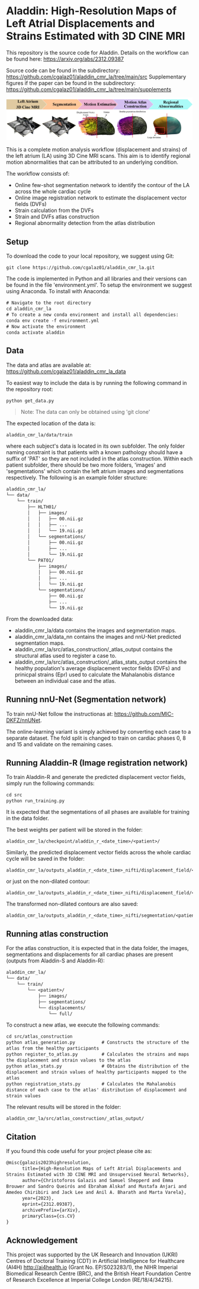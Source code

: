 # Aladdin: High-Resolution Maps of Left Atrial Displacements and Strains Estimated with 3D CINE MRI

This repository is the source code for Aladdin. Details on the workflow can be found here: https://arxiv.org/abs/2312.09387

Source code can be found in the subdirectory: https://github.com/cgalaz01/aladdin_cmr_la/tree/main/src
Supplementary figures if the paper can be found in the subdirectory: https://github.com/cgalaz01/aladdin_cmr_la/tree/main/supplements

![workflow](supplements/la_workflow.jpg "Workflow overview of Aladdin")

This is a complete motion analysis workflow (displacement and strains) of the left atrium (LA) using 3D Cine MRI scans. This aim is to identify regional motion abnormalities that can be attributed to an underlying condition. 

The workflow consists of:
* Online few-shot segmentation network to identify the contour of the LA across the whole cardiac cycle
* Online image registration network to estimate the displacement vector fields (DVFs)
* Strain calculation from the DVFs
* Strain and DVFs atlas construction
* Regional abnormality detection from the atlas distribution

## Setup
To download the code to your local repository, we suggest using Git:
```shell
git clone https://github.com/cgalaz01/aladdin_cmr_la.git
```

The code is implemented in Python and all libraries and their versions can be found in the file 'environment.yml'. To setup the environment we suggest using Anaconda.
To install with Anaconda:
```shell
# Navigate to the root directory
cd aladdin_cmr_la
# To create a new conda environment and install all dependencies:
conda env create -f environment.yml
# Now activate the environment
conda activate aladdin
```

## Data	
The data and atlas are available at: https://github.com/cgalaz01/aladdin_cmr_la_data

To easiest way to include the data is by running the following command in the repository root:
```shell
python get_data.py
```

> Note: The data can only be obtained using 'git clone'

The expected location of the data is:
```
aladdin_cmr_la/data/train
```
where each subject's data is located in its own subfolder. The only folder naming constraint is that patients with a known pathology should have a suffix of 'PAT' so they are not included in the atlas construction. Within each patient subfolder, there should be two more folders, 'images' and 'segmentations' which contain the left atrium images and segmentations respectively.
The following is an example folder structure:
```
aladdin_cmr_la/
└── data/
	└── train/
		├── HLTH01/
		│	├── images/
		│	│	├── 00.nii.gz
		│	│	├── ...
		│	│	└── 19.nii.gz
		│	└── segmentations/
		│		├── 00.nii.gz
		│		├── ...
		│		└── 19.nii.gz
		└── PAT01/
			├── images/
			│	├── 00.nii.gz
			│	├── ...
			│	└── 19.nii.gz
			└── segmentations/
				├── 00.nii.gz
				├── ...
				└── 19.nii.gz
```

From the downloaded data:
- aladdin_cmr_la/data contains the images and segmentation maps.
- aladdin_cmr_la/data_nn contains the images and nnU-Net predicted segmentation maps.
- aladdin_cmr_la/src/atlas_construction/_atlas_output contains the structural atlas used to register a case to.
- aladdin_cmr_la/src/atlas_construction/_atlas_stats_output contains the healthy population's average displacement vector fields (DVFs) and prinicpal strains (Epr) used to calculate the Mahalanobis distance between an individual case and the atlas.
			
## Running nnU-Net (Segmentation network)
To train nnU-Net follow the instructionas at: https://github.com/MIC-DKFZ/nnUNet.

The online-learning variant is simply achieved by converting each case to a separate dataset. The fold split is changed to train on cardiac phases 0, 8 and 15 and validate on the remaining cases.


## Running Aladdin-R (Image registration network)
To train Aladdin-R and generate the predicted displacement vector fields, simply run the following commands:
```shell
cd src
python run_training.py
```

It is expected that the segmentations of all phases are available for training in the data folder.

The best weights per patient will be stored in the folder:
```
aladdin_cmr_la/checkpoint/aladdin_r_<date_time>/<patient>/
```
Similarly, the predicted displacement vector fields across the whole cardiac cycle will be saved in the folder:
```
aladdin_cmr_la/outputs_aladdin_r_<date_time>_nifti/displacement_field/<patient>/full/
```
or just on the non-dilated contour:
```
aladdin_cmr_la/outputs_aladdin_r_<date_time>_nifti/displacement_field/<patient>/contour/
```
The transformed non-dilated contours are also saved:
```
aladdin_cmr_la/outputs_aladdin_r_<date_time>_nifti/segmentation/<patient>/contour/
```

## Running atlas construction
For the atlas construction, it is expected that in the data folder, the images, segmentations and displacements for all cardiac phases are present (outputs from Aladdin-S and Aladdin-R):
```
aladdin_cmr_la/
└── data/
	└── train/
		└── <patient>/
			├── images/
			├── segmentations/
			└── displacements/
				└── full/
```
					
To construct a new atlas, we execute the following commands:
```shell
cd src/atlas_construction
python atlas_generation.py			# Constructs the structure of the atlas from the healthy participants
python register_to_atlas.py			# Calculates the strains and maps the displacement and strain values to the atlas
python atlas_stats.py 				# Obtains the distribution of the displacement and strain values of healthy participants mapped to the atlas
python registration_stats.py		# Calculates the Mahalanobis distance of each case to the atlas' distribution of displacement and strain values
```

The relevant results will be stored in the folder:
```
aladdin_cmr_la/src/atlas_construction/_atlas_output/
```

## Citation
If you found this code useful for your project please cite as:
```
@misc{galazis2023highresolution,
      title={High-Resolution Maps of Left Atrial Displacements and Strains Estimated with 3D CINE MRI and Unsupervised Neural Networks}, 
      author={Christoforos Galazis and Samuel Shepperd and Emma Brouwer and Sandro Queirós and Ebraham Alskaf and Mustafa Anjari and Amedeo Chiribiri and Jack Lee and Anil A. Bharath and Marta Varela},
      year={2023},
      eprint={2312.09387},
      archivePrefix={arXiv},
      primaryClass={cs.CV}
}
```
	
## Acknowledgement
This project was supported by the UK Research and Innovation (UKRI) Centres of Doctoral Training (CDT) in Artificial Intelligence for Healthcare (AI4H) http://ai4health.io (Grant No. EP/S023283/1), the NIHR Imperial Biomedical Research Centre (BRC), and the British Heart Foundation Centre of Research Excellence at Imperial College London (RE/18/4/34215).
